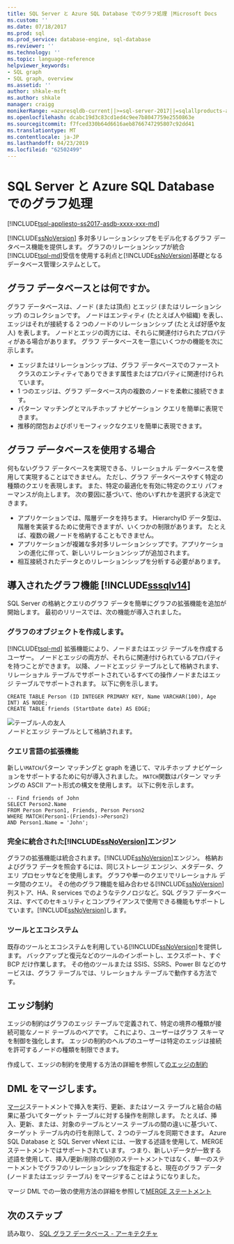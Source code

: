 ```yaml
---
title: SQL Server と Azure SQL Database でのグラフ処理 |Microsoft Docs
ms.custom: ''
ms.date: 07/18/2017
ms.prod: sql
ms.prod_service: database-engine, sql-database
ms.reviewer: ''
ms.technology: ''
ms.topic: language-reference
helpviewer_keywords:
- SQL graph
- SQL graph, overview
ms.assetid: ''
author: shkale-msft
ms.author: shkale
manager: craigg
monikerRange: =azuresqldb-current||>=sql-server-2017||=sqlallproducts-allversions||>=sql-server-linux-2017||=azuresqldb-mi-current
ms.openlocfilehash: dcabc19d3c83cd1ed4c9ee7b8047759e2550863e
ms.sourcegitcommit: f7fced330b64d6616aeb8766747295807c92dd41
ms.translationtype: MT
ms.contentlocale: ja-JP
ms.lasthandoff: 04/23/2019
ms.locfileid: "62502499"
---
```

# <a name="graph-processing-with-sql-server-and-azure-sql-database"></a>SQL Server と Azure SQL Database でのグラフ処理
[!INCLUDE[tsql-appliesto-ss2017-asdb-xxxx-xxx-md](../../includes/tsql-appliesto-ss2017-asdb-xxxx-xxx-md.md)]

[!INCLUDE[ssNoVersion](../../includes/ssnoversion-md.md)] 多対多リレーションシップをモデル化するグラフ データベース機能を提供します。 グラフのリレーションシップが統合[!INCLUDE[tsql-md](../../includes/tsql-md.md)]受信を使用する利点と[!INCLUDE[ssNoVersion](../../includes/ssnoversion-md.md)]基礎となるデータベース管理システムとして。


## <a name="what-is-a-graph-database"></a>グラフ データベースとは何ですか。  
グラフ データベースは、ノード (または頂点) とエッジ (またはリレーションシップ) のコレクションです。 ノードはエンティティ (たとえば人や組織) を表し、エッジはそれが接続する 2 つのノードのリレーションシップ (たとえば好感や友人) を表します。 ノードとエッジの両方には、それらに関連付けられたプロパティがある場合があります。 グラフ データベースを一意にいくつかの機能を次に示します。  
-   エッジまたはリレーションシップは、グラフ データベースでのファースト クラスのエンティティでありできます属性またはプロパティに関連付けられています。 
-   1 つのエッジは、グラフ データベース内の複数のノードを柔軟に接続できます。
-   パターン マッチングとマルチホップ ナビゲーション クエリを簡単に表現できます。
-   推移的閉包およびポリモーフィックなクエリを簡単に表現できます。

## <a name="when-to-use-a-graph-database"></a>グラフ データベースを使用する場合

何もないグラフ データベースを実現できる、リレーショナル データベースを使用して実現することはできません。 ただし、グラフ データベースやすく特定の種類のクエリを表現します。 また、特定の最適化を有効に特定のクエリ パフォーマンスが向上します。 次の要因に基づいて、他のいずれかを選択する決定できます。  
-   アプリケーションでは、階層データを持ちます。 HierarchyID データ型は、階層を実装するために使用できますが、いくつかの制限があります。 たとえば、複数の親ノードを格納することもできません。
-   アプリケーションが複雑な多対多リレーションシップです。アプリケーションの進化に伴って、新しいリレーションシップが追加されます。
-   相互接続されたデータとのリレーションシップを分析する必要があります。

## <a name="graph-features-introduced-in-includesssqlv14includessssqlv14-mdmd"></a>導入されたグラフ機能 [!INCLUDE[sssqlv14](../../includes/sssqlv14-md.md)] 
SQL Server の格納とクエリのグラフ データを簡単にグラフの拡張機能を追加が開始します。 最初のリリースでは、次の機能が導入されました。 


### <a name="create-graph-objects"></a>グラフのオブジェクトを作成します。
[!INCLUDE[tsql-md](../../includes/tsql-md.md)] 拡張機能により、ノードまたはエッジ テーブルを作成するユーザー。 ノードとエッジの両方が、それらに関連付けられているプロパティを持つことができます。 以降、ノードとエッジ テーブルとして格納されます、リレーショナル テーブルでサポートされているすべての操作ノードまたはエッジ テーブルでサポートされます。 以下に例を示します。  

```   
CREATE TABLE Person (ID INTEGER PRIMARY KEY, Name VARCHAR(100), Age INT) AS NODE;
CREATE TABLE friends (StartDate date) AS EDGE;
```   

![テーブル-人の友人](../../relational-databases/graphs/media/person-friends-tables.png "/people/person ノードや友人のエッジ テーブル")  
ノードとエッジ テーブルとして格納されます。  

### <a name="query-language-extensions"></a>クエリ言語の拡張機能  
新しい`MATCH`パターン マッチングと graph を通じて、マルチホップ ナビゲーションをサポートするために句が導入されました。 `MATCH`関数はパターン マッチングの ASCII アート形式の構文を使用します。 以下に例を示します。  

```   
-- Find friends of John
SELECT Person2.Name 
FROM Person Person1, Friends, Person Person2
WHERE MATCH(Person1-(Friends)->Person2)
AND Person1.Name = 'John';
```   
 
### <a name="fully-integrated-in-includessnoversionincludesssnoversion-mdmd-engine"></a>完全に統合された[!INCLUDE[ssNoVersion](../../includes/ssnoversion-md.md)]エンジン 
グラフの拡張機能は統合されます。[!INCLUDE[ssNoVersion](../../includes/ssnoversion-md.md)]エンジン。 格納およびグラフ データを照会するには、同じストレージ エンジン、メタデータ、クエリ プロセッサなどを使用します。 グラフや単一のクエリでリレーショナル データ間のクエリ。 その他のグラフ機能を組み合わせる[!INCLUDE[ssNoVersion](../../includes/ssnoversion-md.md)]列ストア、HA、R services でのようなテクノロジなど。SQL グラフ データベースは、すべてのセキュリティとコンプライアンスで使用できる機能もサポートしています。[!INCLUDE[ssNoVersion](../../includes/ssnoversion-md.md)]します。
 
### <a name="tooling-and-ecosystem"></a>ツールとエコシステム

既存のツールとエコシステムを利用している[!INCLUDE[ssNoVersion](../../includes/ssnoversion-md.md)]を提供します。 バックアップと復元などのツールのインポートし、エクスポート、すぐ BCP だけ作業します。 その他のツールまたは SSIS、SSRS、Power BI などのサービスは、グラフ テーブルでは、リレーショナル テーブルで動作する方法です。

## <a name="edge-constraints"></a>エッジ制約
エッジの制約はグラフのエッジ テーブルで定義されて、特定の境界の種類が接続可能なノード テーブルのペアです。 これにより、ユーザーはグラフ スキーマを制御を強化します。 エッジの制約のヘルプのユーザーは特定のエッジは接続を許可するノードの種類を制限できます。 

作成して、エッジの制約を使用する方法の詳細を参照して[のエッジの制約](../../relational-databases/tables/graph-edge-constraints.md)

## <a name="merge-dml"></a>DML をマージします。 
[マージ](../../t-sql/statements/merge-transact-sql.md)ステートメントで挿入を実行、更新、またはソース テーブルと結合の結果に基づいてターゲット テーブルに対する操作を削除します。 たとえば、挿入、更新、または、対象のテーブルとソース テーブルの間の違いに基づいて、ターゲット テーブル内の行を削除して、2 つのテーブルを同期できます。 Azure SQL Database と SQL Server vNext には、一致する述語を使用して、MERGE ステートメントではサポートされています。 つまり、新しいデータが一致する述語を使用して、挿入/更新/削除の個別のステートメントではなく、単一のステートメントでグラフのリレーションシップを指定すると、現在のグラフ データ (ノードまたはエッジ テーブル) をマージすることはようになりました。

マージ DML での一致の使用方法の詳細を参照して[MERGE ステートメント](../../t-sql/statements/merge-transact-sql.md)

 ## <a name="next-steps"></a>次のステップ  
読み取り、 [SQL グラフ データベース - アーキテクチャ](./sql-graph-architecture.md)
   

